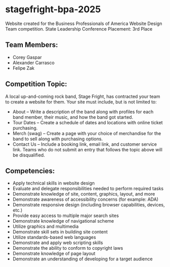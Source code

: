 # stagefright-bpa-2025
Website created for the Business Professionals of America Website Design Team competition.
State Leadership Conference Placement: 3rd Place

**Team Members:**
---
- Corey Gaspar
- Alexander Carrasco
- Felipe Zak


**Competition Topic:**
---
A local up-and-coming rock band, Stage Fright, has contracted your team to create a website for them.
Your site must include, but is not limited to:
- About – Write a description of the band along with profiles for each band member, their music, and how the band got started.
- Tour Dates – Create a schedule of dates and locations with online ticket purchasing.
- Merch (swag) – Create a page with your choice of merchandise for the band to sell along with purchasing options.
- Contact Us – Include a booking link, email link, and customer service link.
Teams who do not submit an entry that follows the topic above will be disqualified.


**Competencies:**
---
- Apply technical skills in website design
- Evaluate and delegate responsibilities needed to perform required tasks
- Demonstrate knowledge of site, content, graphics, layout, and more
- Demonstrate awareness of accessibility concerns (for example: ADA)
- Demonstrate responsive design (including browser capabilities, devices, etc.)
- Provide easy access to multiple major search sites
- Demonstrate knowledge of navigational scheme
- Utilize graphics and multimedia
- Demonstrate skill sets in building site content
- Utilize standards-based web languages
- Demonstrate and apply web scripting skills
- Demonstrate the ability to conform to copyright laws
- Demonstrate knowledge of page layout
- Demonstrate an understanding of developing for a target audience
